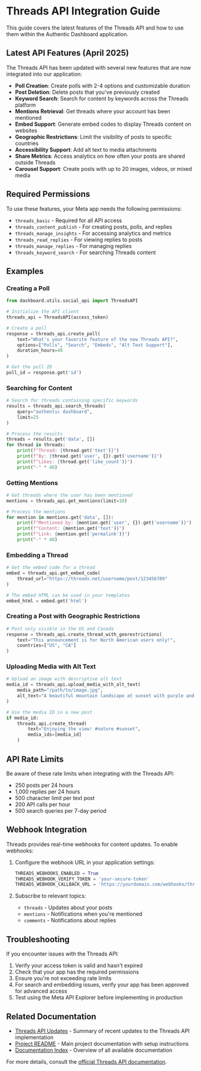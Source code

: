 # Threads API Integration Guide

This guide covers the latest features of the Threads API and how to use them within the Authentic Dashboard application.

## Latest API Features (April 2025)

The Threads API has been updated with several new features that are now integrated into our application:

- **Poll Creation**: Create polls with 2-4 options and customizable duration
- **Post Deletion**: Delete posts that you've previously created
- **Keyword Search**: Search for content by keywords across the Threads platform
- **Mentions Retrieval**: Get threads where your account has been mentioned
- **Embed Support**: Generate embed codes to display Threads content on websites
- **Geographic Restrictions**: Limit the visibility of posts to specific countries
- **Accessibility Support**: Add alt text to media attachments
- **Share Metrics**: Access analytics on how often your posts are shared outside Threads
- **Carousel Support**: Create posts with up to 20 images, videos, or mixed media

## Required Permissions

To use these features, your Meta app needs the following permissions:

- `threads_basic` - Required for all API access
- `threads_content_publish` - For creating posts, polls, and replies
- `threads_manage_insights` - For accessing analytics and metrics
- `threads_read_replies` - For viewing replies to posts
- `threads_manage_replies` - For managing replies
- `threads_keyword_search` - For searching Threads content

## Examples

### Creating a Poll

```python
from dashboard.utils.social_api import ThreadsAPI

# Initialize the API client
threads_api = ThreadsAPI(access_token)

# Create a poll
response = threads_api.create_poll(
    text="What's your favorite feature of the new Threads API?",
    options=["Polls", "Search", "Embeds", "Alt Text Support"],
    duration_hours=48
)

# Get the poll ID
poll_id = response.get('id')
```

### Searching for Content

```python
# Search for threads containing specific keywords
results = threads_api.search_threads(
    query="authentic dashboard",
    limit=25
)

# Process the results
threads = results.get('data', [])
for thread in threads:
    print(f"Thread: {thread.get('text')}")
    print(f"By: {thread.get('user', {}).get('username')}")
    print(f"Likes: {thread.get('like_count')}")
    print("-" * 40)
```

### Getting Mentions

```python
# Get threads where the user has been mentioned
mentions = threads_api.get_mentions(limit=10)

# Process the mentions
for mention in mentions.get('data', []):
    print(f"Mentioned by: {mention.get('user', {}).get('username')}")
    print(f"Content: {mention.get('text')}")
    print(f"Link: {mention.get('permalink')}")
    print("-" * 40)
```

### Embedding a Thread

```python
# Get the embed code for a thread
embed = threads_api.get_embed_code(
    thread_url="https://threads.net/username/post/123456789"
)

# The embed HTML can be used in your templates
embed_html = embed.get('html')
```

### Creating a Post with Geographic Restrictions

```python
# Post only visible in the US and Canada
response = threads_api.create_thread_with_georestrictions(
    text="This announcement is for North American users only!",
    countries=["US", "CA"]
)
```

### Uploading Media with Alt Text

```python
# Upload an image with descriptive alt text
media_id = threads_api.upload_media_with_alt_text(
    media_path="/path/to/image.jpg",
    alt_text="A beautiful mountain landscape at sunset with purple and orange skies"
)

# Use the media ID in a new post
if media_id:
    threads_api.create_thread(
        text="Enjoying the view! #nature #sunset",
        media_ids=[media_id]
    )
```

## API Rate Limits

Be aware of these rate limits when integrating with the Threads API:

- 250 posts per 24 hours
- 1,000 replies per 24 hours
- 500 character limit per text post
- 200 API calls per hour
- 500 search queries per 7-day period

## Webhook Integration

Threads provides real-time webhooks for content updates. To enable webhooks:

1. Configure the webhook URL in your application settings:
   ```python
   THREADS_WEBHOOKS_ENABLED = True
   THREADS_WEBHOOK_VERIFY_TOKEN = 'your-secure-token'
   THREADS_WEBHOOK_CALLBACK_URL = 'https://yourdomain.com/webhooks/threads/'
   ```

2. Subscribe to relevant topics:
   - `threads` - Updates about your posts
   - `mentions` - Notifications when you're mentioned
   - `comments` - Notifications about replies

## Troubleshooting

If you encounter issues with the Threads API:

1. Verify your access token is valid and hasn't expired
2. Check that your app has the required permissions
3. Ensure you're not exceeding rate limits
4. For search and embedding issues, verify your app has been approved for advanced access
5. Test using the Meta API Explorer before implementing in production

## Related Documentation

- [Threads API Updates](threads_api_updates.md) - Summary of recent updates to the Threads API implementation
- [Project README](../README.md) - Main project documentation with setup instructions 
- [Documentation Index](README.md) - Overview of all available documentation

For more details, consult the [official Threads API documentation](https://developers.facebook.com/docs/threads/). 